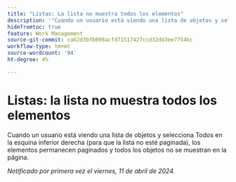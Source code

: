 ```yaml
---
title: "Listas: La lista no muestra todos los elementos"
description: '"Cuando un usuario está viendo una lista de objetos y selecciona Todos en la esquina inferior derecha (para que la lista no esté paginada), los elementos permanecen paginados y todos los objetos no se muestran en la página".'
hidefromtoc: true
feature: Work Management
source-git-commit: ca62d3bfb098acfd71517427ccd32dd3ee7754bc
workflow-type: tm+mt
source-wordcount: '94'
ht-degree: 4%

---
```



# Listas: la lista no muestra todos los elementos

Cuando un usuario está viendo una lista de objetos y selecciona Todos en la esquina inferior derecha (para que la lista no esté paginada), los elementos permanecen paginados y todos los objetos no se muestran en la página.

_Notificado por primera vez el viernes, 11 de abril de 2024._
